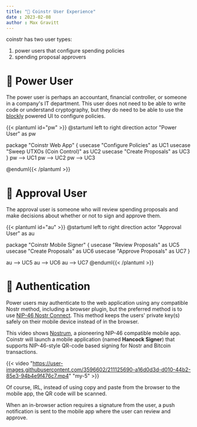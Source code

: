 ```yaml
---
title: "👤 Coinstr User Experience"
date : 2023-02-08
author : Max Gravitt
---
```


coinstr has two user types: 
1. power users that configure spending policies 
2. spending proposal approvers

# 👷 Power User
The power user is perhaps an accountant, financial controller, or someone in a company's IT department. This user does not need to be able to write code or understand cryptography, but they do need to be able to use the [blockly](https://developers.google.com/blockly) powered UI to configure policies.

{{< plantuml id="pw" >}}
@startuml
left to right direction
actor "Power User" as pw

package "Coinstr Web App" {
  usecase "Configure Policies" as UC1
  usecase "Sweep UTXOs (Coin Control)" as UC2
  usecase "Create Proposals" as UC3
}
pw --> UC1
pw --> UC2
pw --> UC3

@enduml{{< /plantuml >}}

# 🤵 Approval User
The approval user is someone who will review spending proposals and make decisions about whether or not to sign and approve them. 

{{< plantuml id="au" >}}
@startuml
left to right direction
actor "Approval User" as au

package "Coinstr Mobile Signer" {
  usecase "Review Proposals" as UC5
  usecase "Create Proposals" as UC6
  usecase "Approve Proposals" as UC7
}

au --> UC5
au --> UC6
au --> UC7
@enduml{{< /plantuml >}}

# 🔐 Authentication

Power users may authenticate to the web application using any compatible Nostr method, including a browser plugin, but the preferred method is to use [NIP-46 Nostr Connect](https://github.com/nostr-connect/nips/blob/nostr-connect/46.md). This method keeps the users' private key(s) safely on their mobile device instead of in the browser.

This video shows [Nostrum](https://github.com/nostr-connect/nostrum), a pioneering NIP-46 compatible mobile app. Coinstr will launch a mobile application (named **Hancock Signer**) that supports NIP-46-style QR-code based signing for Nostr and Bitcoin transactions.

{{< video "https://user-images.githubusercontent.com/3596602/211125690-a16d0d3d-d010-44b2-85e3-94b4e9f476c7.mp4" "my-5" >}}

Of course, IRL, instead of using copy and paste from the browser to the mobile app, the QR code will be scanned. 

When an in-browser action requires a signature from the user, a push notification is sent to the mobile app where the user can review and approve.